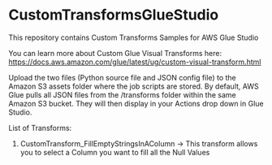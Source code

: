 # CustomTransformsGlueStudio
This repository contains Custom Transforms Samples for AWS Glue Studio

You can learn more about Custom Glue Visual Transforms here: https://docs.aws.amazon.com/glue/latest/ug/custom-visual-transform.html 

Upload the two files (Python source file and JSON config file) to the Amazon S3 assets folder where the job scripts are stored. By default, AWS Glue pulls all JSON files from the /transforms folder within the same Amazon S3 bucket.
They will then display in your Actions drop down in Glue Studio.  

List of Transforms:
1) CustomTransform_FillEmptyStringsInAColumn -> This transform allows you to select a Column you want to fill all the Null Values

